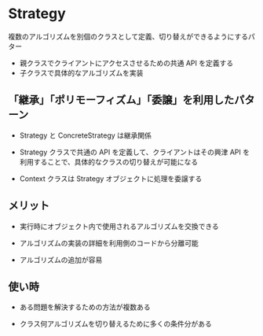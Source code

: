 # Strategy

複数のアルゴリズムを別個のクラスとして定義、切り替えができるようにするパター

- 親クラスでクライアントにアクセスさせるための共通 API を定義する
- 子クラスで具体的なアルゴリズムを実装

## 「継承」「ポリモーフィズム」「委譲」を利用したパターン

- Strategy と ConcreteStrategy は継承関係

- Strategy クラスで共通の API を定義して、クライアントはその興津 API を利用することで、具体的なクラスの切り替えが可能になる

- Context クラスは Strategy オブジェクトに処理を委譲する

## メリット

- 実行時にオブジェクト内で使用されるアルゴリズムを交換できる

- アルゴリズムの実装の詳細を利用側のコードから分離可能

- アルゴリズムの追加が容易

## 使い時

- ある問題を解決するための方法が複数ある

- クラス何アルゴリズムを切り替えるために多くの条件分がある
